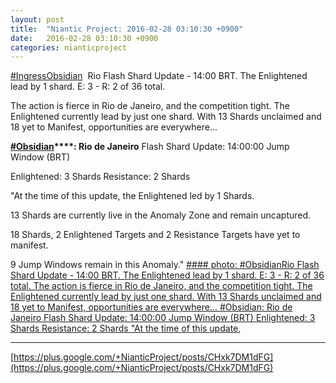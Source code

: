 ```yaml
---
layout: post
title:  "Niantic Project: 2016-02-28 03:10:30 +0900"
date:   2016-02-28 03:10:30 +0900
categories: nianticproject
---
```

[#IngressObsidian](https://plus.google.com/s/%23IngressObsidian "")  Rio Flash Shard Update - 14:00 BRT. The Enlightened lead by 1 shard. E: 3 - R: 2 of 36 total.

The action is fierce in Rio de Janeiro, and the competition tight. The Enlightened currently lead by just one shard. With 13 Shards unclaimed and 18 yet to Manifest, opportunities are everywhere...

**[#Obsidian](https://plus.google.com/s/%23Obsidian "")****: Rio de Janeiro**
Flash Shard Update: 14:00:00 Jump Window (BRT)

Enlightened: 3 Shards
Resistance: 2 Shards

"At the time of this update, the Enlightened led by 1 Shards.

13 Shards are currently live in the Anomaly Zone and remain uncaptured.

18 Shards, 2 Enlightened Targets and 2 Resistance Targets have yet to manifest.

9 Jump Windows remain in this Anomaly."
[#### photo: #ObsidianRio Flash Shard Update - 14:00 BRT. The Enlightened lead by 1 shard. E: 3 - R: 2 of 36 total.
The action is fierce in Rio de Janeiro, and the competition tight. The Enlightened currently lead by just one shard. With 13 Shards unclaimed and 18 yet to Manifest, opportunities are everywhere...
#Obsidian: Rio de Janeiro
Flash Shard Update: 14:00:00 Jump Window (BRT)
Enlightened: 3 Shards
Resistance: 2 Shards
"At the time of this update,](https://lh3.googleusercontent.com/-W3z3J2zYzQc/VtHZXX_n0aI/AAAAAAAAiyA/1u7jqQVr9g0/w600-h800/rio_m1.jpg "")
- - -
[https://plus.google.com/+NianticProject/posts/CHxk7DM1dFG](https://plus.google.com/+NianticProject/posts/CHxk7DM1dFG)
